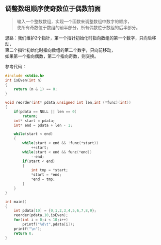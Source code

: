 ## 调整数组顺序使奇数位于偶数前面
> 输入一个整数数组，实现一个函数来调整数组中数字的顺序，  
> 使所有奇数位于数组的前半部分，所有偶数位于数组的后半部分。  

思路：我们维护2个指针，第一个指针初始化时指向数组的第一个数字，只向后移动，  
第二个指针初始化时指向数组的第二个数字，只向前移动，  
如果第一个指向偶数，第二个指向奇数，则交换。

参考代码：
```c
#include <stdio.h>
int isEven(int n)
{
	return (n & 1) == 0;
}

void reorder(int* pdata,unsigned int len,int (*func)(int))
{
	if(pdata == NULL || len == 0)
		return;
	int* start = pdata;
	int* end = pdata + len - 1;

	while(start < end)
	{
		while(start < end && !func(*start))
			++start;
		while(start < end && func(*end))
			--end;
		if(start < end)
		{
			int tmp = *start;
			*start = *end;
			*end = tmp;
		}
	}
}

int main()
{
	int pdata[10] = {0,1,2,3,4,5,6,7,8,9};
	reorder(pdata,10,isEven);
	for(int i = 0;i < 10;i++)
		printf("%d\t",pdata[i]);
	printf("\n");
	return 0;
}

```
